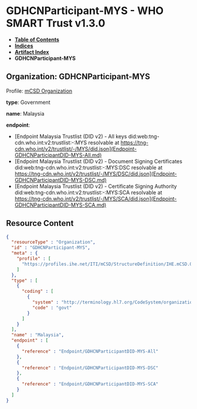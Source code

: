# GDHCNParticipant-MYS - WHO SMART Trust v1.3.0

* [**Table of Contents**](toc.md)
* [**Indices**](indices.md)
* [**Artifact Index**](artifacts.md)
* **GDHCNParticipant-MYS**

## Organization: GDHCNParticipant-MYS

Profile: [mCSD Organization](https://profiles.ihe.net/ITI/mCSD/4.0.0/StructureDefinition-IHE.mCSD.Organization.html)

**type**: Government

**name**: Malaysia

**endpoint**: 

* [Endpoint Malaysia Trustlist (DID v2) - All keys did:web:tng-cdn.who.int:v2:trustlist:-:MYS resolvable at https://tng-cdn.who.int/v2/trustlist/-/MYS/did.json](Endpoint-GDHCNParticipantDID-MYS-All.md)
* [Endpoint Malaysia Trustlist (DID v2) - Document Signing Certificates did:web:tng-cdn.who.int:v2:trustlist:-:MYS:DSC resolvable at https://tng-cdn.who.int/v2/trustlist/-/MYS/DSC/did.json](Endpoint-GDHCNParticipantDID-MYS-DSC.md)
* [Endpoint Malaysia Trustlist (DID v2) - Certificate Signing Authority did:web:tng-cdn.who.int:v2:trustlist:-:MYS:SCA resolvable at https://tng-cdn.who.int/v2/trustlist/-/MYS/SCA/did.json](Endpoint-GDHCNParticipantDID-MYS-SCA.md)



## Resource Content

```json
{
  "resourceType" : "Organization",
  "id" : "GDHCNParticipant-MYS",
  "meta" : {
    "profile" : [
      "https://profiles.ihe.net/ITI/mCSD/StructureDefinition/IHE.mCSD.Organization"
    ]
  },
  "type" : [
    {
      "coding" : [
        {
          "system" : "http://terminology.hl7.org/CodeSystem/organization-type",
          "code" : "govt"
        }
      ]
    }
  ],
  "name" : "Malaysia",
  "endpoint" : [
    {
      "reference" : "Endpoint/GDHCNParticipantDID-MYS-All"
    },
    {
      "reference" : "Endpoint/GDHCNParticipantDID-MYS-DSC"
    },
    {
      "reference" : "Endpoint/GDHCNParticipantDID-MYS-SCA"
    }
  ]
}

```
